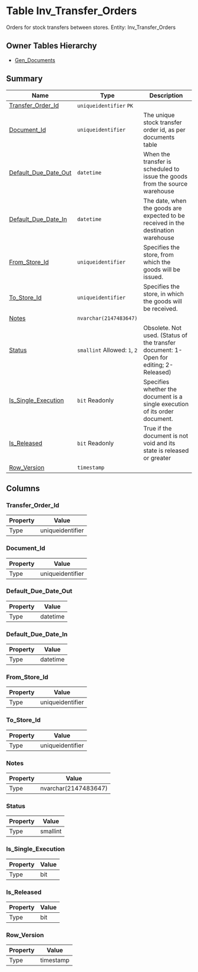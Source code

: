 # Table Inv_Transfer_Orders

Orders for stock transfers between stores. Entity: Inv_Transfer_Orders

## Owner Tables Hierarchy

* [Gen_Documents](Gen_Documents.md)

## Summary

| Name | Type | Description |
| - | - | --- |
|[Transfer_Order_Id](#transfer_order_id)|`uniqueidentifier` `PK`||
|[Document_Id](#document_id)|`uniqueidentifier` |The unique stock transfer order id, as per documents table|
|[Default_Due_Date_Out](#default_due_date_out)|`datetime` |When the transfer is scheduled to issue the goods from the source warehouse|
|[Default_Due_Date_In](#default_due_date_in)|`datetime` |The date, when the goods are expected to be received in the destination warehouse|
|[From_Store_Id](#from_store_id)|`uniqueidentifier` |Specifies the store, from which the goods will be issued.|
|[To_Store_Id](#to_store_id)|`uniqueidentifier` |Specifies the store, in which the goods will be received.|
|[Notes](#notes)|`nvarchar(2147483647)` ||
|[Status](#status)|`smallint` Allowed: `1`, `2`|Obsolete. Not used. (Status of the transfer document: 1-Open for editing; 2-Released)|
|[Is_Single_Execution](#is_single_execution)|`bit` Readonly|Specifies whether the document is a single execution of its order document.|
|[Is_Released](#is_released)|`bit` Readonly|True if the document is not void and its state is released or greater|
|[Row_Version](#row_version)|`timestamp` ||

## Columns

### Transfer_Order_Id

| Property | Value |
| - | - |
|Type|uniqueidentifier|

### Document_Id

| Property | Value |
| - | - |
|Type|uniqueidentifier|

### Default_Due_Date_Out

| Property | Value |
| - | - |
|Type|datetime|

### Default_Due_Date_In

| Property | Value |
| - | - |
|Type|datetime|

### From_Store_Id

| Property | Value |
| - | - |
|Type|uniqueidentifier|

### To_Store_Id

| Property | Value |
| - | - |
|Type|uniqueidentifier|

### Notes

| Property | Value |
| - | - |
|Type|nvarchar(2147483647)|

### Status

| Property | Value |
| - | - |
|Type|smallint|

### Is_Single_Execution

| Property | Value |
| - | - |
|Type|bit|

### Is_Released

| Property | Value |
| - | - |
|Type|bit|

### Row_Version

| Property | Value |
| - | - |
|Type|timestamp|


